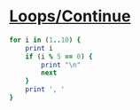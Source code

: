[1]: https://rosettacode.org/wiki/Loops/Continue

# [Loops/Continue][1]

```ruby
for i in (1..10) {
    print i
    if (i % 5 == 0) {
        print "\n"
        next
    }
    print ', '
}
```
